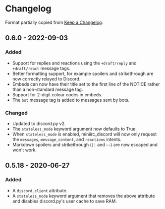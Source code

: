 # Changelog

Format partially copied from [Keep a Changelog](https://keepachangelog.com).

## 0.6.0 - 2022-09-03

### Added

 - Support for replies and reactions using the `+draft/reply` and `+draft/react` message tags.
 - Better formatting support, for example spoilers and strikethrough are now
   correctly relayed to Discord.
 - Embeds can now have their title set to the first line of the NOTICE rather
   than a non-standard message tag.
 - Support for 2-digit colour codes in embeds.
 - The `bot` message tag is added to messages sent by bots.

### Changed

 - Updated to discord.py v2.
 - The `stateless_mode` keyword argument now defaults to True.
 - When `stateless_mode` is enabled, miniirc_discord will now only request the
   `messages`, `message_content`, and `reactions` intents.
 - Markdown spoilers and strikethrough (`||` and `~~`) are now escaped and
   won't work.

## 0.5.18 - 2020-06-27

### Added

 - A `discord_client` attribute.
 - A `stateless_mode` keyword argument that removes the above attribute and disables discord.py's user cache to save RAM.
